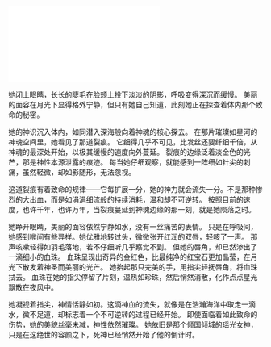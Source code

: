 ![](./0001-7.md)

她闭上眼睛，长长的睫毛在脸颊上投下淡淡的阴影，呼吸变得深沉而缓慢。
美丽的面容在月光下显得格外宁静，但只有她自己知道，此刻她正在探查着体内那个致命的秘密。

她的神识沉入体内，如同潜入深海般向着神魂的核心探去。
在那片璀璨如星河的神魂空间里，她看见了那道裂痕。
它细得几乎不可见，比发丝还要纤细千倍，从神魂的最深处开始，以极其缓慢的速度向外蔓延。
裂痕的边缘泛着淡金色的光芒，那是神性本源泄露的痕迹。
每当她仔细观察，就能感到一阵细如针尖的刺痛，虽然轻微，却如影随形，无法忽视。

这道裂痕有着致命的规律——它每扩展一分，她的神力就会流失一分。不是那种惨烈的大出血，而是如涓涓细流般的持续消耗，温和却不可逆转。
按照目前的速度，也许千年，也许万年，当裂痕蔓延到神魂边缘的那一刻，就是她陨落之时。

她睁开眼睛，美丽的面容依然宁静如水，没有一丝痛苦的表情。
只是在呼吸间，她感到喉间有些异样。她优雅地转过头，微微张开红润的双唇，轻咳了一声。
那声咳嗽轻得如羽毛落地，若不仔细听几乎察觉不到。
但她的唇角，却已然渗出了一滴细小的血珠。
血珠呈现出奇异的金红色，比最纯净的红宝石更加晶莹，在月光下散发着神圣而美丽的光芒。
她抬起那只完美的手，用指尖轻抚唇角，将血珠拭去。
血珠在她的指尖停留了片刻，温热如珍珠，然后悄然消散，化作点点星光飘散在夜风中。

她凝视着指尖，神情恬静如初。这滴神血的流失，就像是在浩瀚海洋中取走一滴水，微不足道，却标志着一个不可逆转的过程已经开始。
即使面临着如此致命的伤势，她的美貌丝毫未减，神性依然璀璨。
她依旧是那个倾国倾城的瑶光女神，只是在这绝世的容颜之下，死神已经悄然开始了他的倒计时。